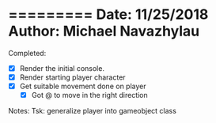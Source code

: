 =========
Date: 11/25/2018
Author: Michael Navazhylau
=========

Completed:

- [x] Render the initial console.
- [x] Render starting player character
- [x] Get suitable movement done on player
  - [x] Got @ to move in the right direction

Notes:
Tsk: generalize player into gameobject class

